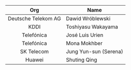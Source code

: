 |         Org         | Name                  |
|:-------------------:|-----------------------|
| Deutsche Telekom AG | Dawid Wróblewski      |
|        KDDI         | Toshiyasu Wakayama    |
|     Telefónica      | José Luis Urien       |
|     Telefónica      | Mona Mokhber          |
|     SK Telecom      | Jung Yun-sun (Serena) |
|       Huawei        | Shuting Qing          |